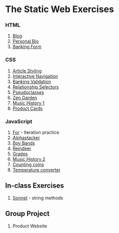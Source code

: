 # The Static Web Exercises

### HTML
1. [Blog](SW_HTML_BLOG.md)
1. [Personal Bio](SW_HTML_PERSONAL_BIO.md)
1. [Banking Form](SW_HTML_BANKING_FORM.md)


### CSS
1. [Article Styling](../exercises/SW_CSS_ARTICLE_STYLES.md)
1. [Interactive Navigation](../exercises/SW_CSS_INTERACTIVE_NAVIGATION.md)
1. [Banking Validation](../exercises/SW_CSS_BANKING_VALIDATE.md)
1. [Relationship Selectors](../exercises/SW_CSS_RELATIONSHIP_SELECTORS.md)
1. [Pseudoclasses](../exercises/SW_CSS_PSEUDOCLASSES.md)
1. [Zen Garden](../exercises/SW_CSS_ZEN_GARDEN.md)
1. [Music History 1](../exercises/SW_MUSIC_HISTORY_01.md)
1. [Product Cards](../exercises/SW_CSS__PRODUCT_CARDS.md)


### JavaScript
1. [For](../exercises/SW_JS_FOR.md) - Iteration practice
1. [Alphastacker](../exercises/SW_JS_ALPHASTACKER.md)
1. [Boy Bands](../exercises/SW_JS_BOYBANDS.md)
1. [Reindeer](../exercises/SW_JS_REINDEER.md)
1. [Grades](../exercises/SW_JS_GRADES.md)
1. [Music History 2](../exercises/SW_MUSIC_HISTORY_02.md)
1. [Counting coins](SW_JS_COINS.md)
1. [Temperature converter](SW_JS_CONVERTER.md)


## In-class Exercises
1. [Sonnet](SW_JS_SONNET.md) - string methods


## Group Project
1. Product Website
